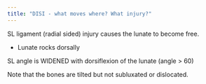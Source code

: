 ```yaml
---
title: "DISI - what moves where? What injury?"
---
```

SL ligament (radial sided) injury causes the lunate to become free. 

- Lunate rocks dorsally

SL angle is WIDENED with dorsiflexion of the lunate (angle &gt; 60)

Note that the bones are tilted but not subluxated or dislocated.

